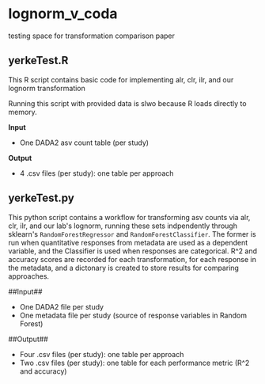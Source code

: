 # lognorm_v_coda
testing space for transformation comparison paper

## yerkeTest.R
This R script contains basic code for implementing alr, clr, ilr, and our lognorm transformation

Running this script with provided data is slwo because R loads directly to memory.

**Input**

- One DADA2 asv count table (per study)

**Output**

- 4 .csv files (per study): one table per approach

## yerkeTest.py
This python script contains a workflow for transforming asv counts via alr, clr, ilr, and our lab's lognorm, running these sets indpendently through sklearn's `RandomForestRegressor` and `RandomForestClassifier`. The former is run when quantitative responses from metadata are used as a dependent variable, and the Classifier is used when responses are categorical. R^2 and accuracy scores are recorded for each transformation, for each response in the metadata, and a dictonary is created to store results for comparing approaches. 

##Input##

- One DADA2 file per study
- One metadata file per study (source of response variables in Random Forest)

##Output##

- Four .csv files (per study): one table per approach
- Two .csv files (per study): one table for each performance metric (R^2 and accuracy) 
